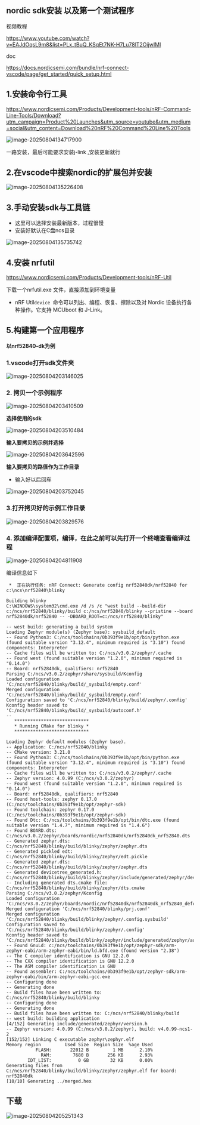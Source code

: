 ## nordic sdk安装  以及第一个测试程序





视频教程

https://www.youtube.com/watch?v=EAJdOqsL9m8&list=PLx_tBuQ_KSqEt7NK-H7Lu78lT2OijwIMl

doc

https://docs.nordicsemi.com/bundle/nrf-connect-vscode/page/get_started/quick_setup.html



## 1.安装命令行工具

https://www.nordicsemi.com/Products/Development-tools/nRF-Command-Line-Tools/Download?utm_campaign=Product%20Launches&utm_source=youtube&utm_medium=social&utm_content=Download%20nRF%20Command%20Line%20Tools

![image-20250804134717900](https://newbie-typora.oss-cn-shenzhen.aliyuncs.com/TyporaJPG/image-20250804134717900.png)

一路安装，最后可能要求安装j-link ,安装更新就行

## 2.在vscode中搜索nordic的扩展包并安装

![image-20250804135226408](https://newbie-typora.oss-cn-shenzhen.aliyuncs.com/TyporaJPG/image-20250804135226408.png)

##  3.手动安装sdk与工具链

- 这里可以选择安装最新版本，过程很慢
- 安装好默认在C盘ncs目录

![image-20250804135735742](https://newbie-typora.oss-cn-shenzhen.aliyuncs.com/TyporaJPG/image-20250804135735742.png)



## 4.安装 nrfutil

https://www.nordicsemi.com/Products/Development-tools/nRF-Util

下载一个nrfutil.exe 文件，直接添加到环境变量

- nRF Util`device `命令可以列出、编程、恢复、擦除以及对 Nordic 设备执行各种操作。它支持 MCUboot 和 J-Link。 



## 5.构建第一个应用程序

**以nrf52840-dk为例**

### 1.vscode打开sdk文件夹

![image-20250804203146025](https://newbie-typora.oss-cn-shenzhen.aliyuncs.com/TyporaJPG/image-20250804203146025.png)

### 2. 拷贝一个示例程序

![image-20250804203410509](https://newbie-typora.oss-cn-shenzhen.aliyuncs.com/TyporaJPG/image-20250804203410509.png)

**选择使用的sdk**

![image-20250804203510484](https://newbie-typora.oss-cn-shenzhen.aliyuncs.com/TyporaJPG/image-20250804203510484.png)

**输入要拷贝的示例并选择**

![image-20250804203642596](https://newbie-typora.oss-cn-shenzhen.aliyuncs.com/TyporaJPG/image-20250804203642596.png)

**输入要拷贝的路径作为工作目录**

- 输入好以后回车

![image-20250804203752045](https://newbie-typora.oss-cn-shenzhen.aliyuncs.com/TyporaJPG/image-20250804203752045.png)

### 3.打开拷贝好的示例工作目录

![image-20250804203829576](https://newbie-typora.oss-cn-shenzhen.aliyuncs.com/TyporaJPG/image-20250804203829576.png)

### 4. 添加编译配置项，编译，在此之前可以先打开一个终端查看编译过程

![image-20250804204811908](https://newbie-typora.oss-cn-shenzhen.aliyuncs.com/TyporaJPG/image-20250804204811908.png)



编译信息如下

```shell
 *  正在执行任务: nRF Connect: Generate config nrf52840dk/nrf52840 for c:\ncs\nrf52840\blinky 

Building blinky
C:\WINDOWS\system32\cmd.exe /d /s /c "west build --build-dir c:/ncs/nrf52840/blinky/build c:/ncs/nrf52840/blinky --pristine --board nrf52840dk/nrf52840 -- -DBOARD_ROOT=c:/ncs/nrf52840/blinky"

-- west build: generating a build system
Loading Zephyr module(s) (Zephyr base): sysbuild_default
-- Found Python3: C:/ncs/toolchains/0b393f9e1b/opt/bin/python.exe (found suitable version "3.12.4", minimum required is "3.10") found components: Interpreter 
-- Cache files will be written to: C:/ncs/v3.0.2/zephyr/.cache
-- Found west (found suitable version "1.2.0", minimum required is "0.14.0")
-- Board: nrf52840dk, qualifiers: nrf52840
Parsing C:/ncs/v3.0.2/zephyr/share/sysbuild/Kconfig
Loaded configuration 'C:/ncs/nrf52840/blinky/build/_sysbuild/empty.conf'
Merged configuration 'C:/ncs/nrf52840/blinky/build/_sysbuild/empty.conf'
Configuration saved to 'C:/ncs/nrf52840/blinky/build/zephyr/.config'
Kconfig header saved to 'C:/ncs/nrf52840/blinky/build/_sysbuild/autoconf.h'
-- 
   ****************************
   * Running CMake for blinky *
   ****************************

Loading Zephyr default modules (Zephyr base).
-- Application: C:/ncs/nrf52840/blinky
-- CMake version: 3.21.0
-- Found Python3: C:/ncs/toolchains/0b393f9e1b/opt/bin/python.exe (found suitable version "3.12.4", minimum required is "3.10") found components: Interpreter 
-- Cache files will be written to: C:/ncs/v3.0.2/zephyr/.cache
-- Zephyr version: 4.0.99 (C:/ncs/v3.0.2/zephyr)
-- Found west (found suitable version "1.2.0", minimum required is "0.14.0")
-- Board: nrf52840dk, qualifiers: nrf52840
-- Found host-tools: zephyr 0.17.0 (C:/ncs/toolchains/0b393f9e1b/opt/zephyr-sdk)
-- Found toolchain: zephyr 0.17.0 (C:/ncs/toolchains/0b393f9e1b/opt/zephyr-sdk)
-- Found Dtc: C:/ncs/toolchains/0b393f9e1b/opt/bin/dtc.exe (found suitable version "1.4.7", minimum required is "1.4.6") 
-- Found BOARD.dts: C:/ncs/v3.0.2/zephyr/boards/nordic/nrf52840dk/nrf52840dk_nrf52840.dts
-- Generated zephyr.dts: C:/ncs/nrf52840/blinky/build/blinky/zephyr/zephyr.dts
-- Generated pickled edt: C:/ncs/nrf52840/blinky/build/blinky/zephyr/edt.pickle
-- Generated zephyr.dts: C:/ncs/nrf52840/blinky/build/blinky/zephyr/zephyr.dts
-- Generated devicetree_generated.h: C:/ncs/nrf52840/blinky/build/blinky/zephyr/include/generated/zephyr/devicetree_generated.h
-- Including generated dts.cmake file: C:/ncs/nrf52840/blinky/build/blinky/zephyr/dts.cmake
Parsing C:/ncs/v3.0.2/zephyr/Kconfig
Loaded configuration 'C:/ncs/v3.0.2/zephyr/boards/nordic/nrf52840dk/nrf52840dk_nrf52840_defconfig'
Merged configuration 'C:/ncs/nrf52840/blinky/prj.conf'
Merged configuration 'C:/ncs/nrf52840/blinky/build/blinky/zephyr/.config.sysbuild'
Configuration saved to 'C:/ncs/nrf52840/blinky/build/blinky/zephyr/.config'
Kconfig header saved to 'C:/ncs/nrf52840/blinky/build/blinky/zephyr/include/generated/zephyr/autoconf.h'
-- Found GnuLd: c:/ncs/toolchains/0b393f9e1b/opt/zephyr-sdk/arm-zephyr-eabi/arm-zephyr-eabi/bin/ld.bfd.exe (found version "2.38") 
-- The C compiler identification is GNU 12.2.0
-- The CXX compiler identification is GNU 12.2.0
-- The ASM compiler identification is GNU
-- Found assembler: C:/ncs/toolchains/0b393f9e1b/opt/zephyr-sdk/arm-zephyr-eabi/bin/arm-zephyr-eabi-gcc.exe
-- Configuring done
-- Generating done
-- Build files have been written to: C:/ncs/nrf52840/blinky/build/blinky
-- Configuring done
-- Generating done
-- Build files have been written to: C:/ncs/nrf52840/blinky/build
-- west build: building application
[4/152] Generating include/generated/zephyr/version.h
-- Zephyr version: 4.0.99 (C:/ncs/v3.0.2/zephyr), build: v4.0.99-ncs1-2
[152/152] Linking C executable zephyr\zephyr.elf
Memory region         Used Size  Region Size  %age Used
           FLASH:       22012 B         1 MB      2.10%
             RAM:        7680 B       256 KB      2.93%
        IDT_LIST:          0 GB        32 KB      0.00%
Generating files from C:/ncs/nrf52840/blinky/build/blinky/zephyr/zephyr.elf for board: nrf52840dk
[10/10] Generating ../merged.hex
```

## 下载

![image-20250804205251343](https://newbie-typora.oss-cn-shenzhen.aliyuncs.com/TyporaJPG/image-20250804205251343.png)